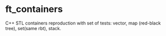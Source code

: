 # ft_containers
C++ STL containers reproduction with set of tests: vector, map (red-black tree), set(same rbt), stack.
